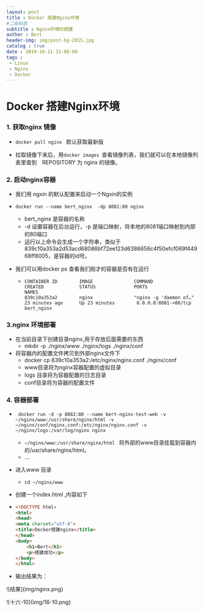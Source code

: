 ```yaml
---
layout: post
title : Docker 搭建Nginx环境
#二级标题
subtitle : Nginx环境的搭建
author : Bert
header-img: img/post-bg-2015.jpg
catalog : true
date : 2019-10-11 15:00:00
tags :
 - Linux
 - Nginx
 - Docker
---
```




# Docker 搭建Nginx环境

### 1. 获取nginx 镜像

- `docker pull nginx ` 默认获取最新版

- 拉取镜像下来后，用`docker images `查看镜像列表，我们就可以在本地镜像列表里查到　REPOSITORY 为 nginx 的镜像。

### 2. 启动nginx容器

- 我们用 ngxin 的默认配置来启动一个Ngxin的实例

- `docker run --name bert_nginx  -dp 8081:80 nginx` 

  - bert_nginx 是容器的名称
  - -d 设置容器在后台运行，-p 是端口映射，将本地的8081端口映射到内部的80端口
  - 运行以上命令会生成一个字符串，类似于839c10a353a2d53acd68086bf72ee123d6386656c4f50efcf069f44968ff8005，是容器的id号。

- 我们可以用docker ps 查看我们刚才的容器是否有在运行

  - ```shell
    CONTAINER ID        IMAGE               COMMAND                  CREATED             STATUS              PORTS                   NAMES
    839c10a353a2        nginx               "nginx -g 'daemon of…"   23 minutes ago      Up 23 minutes        0.0.0.0:8081->80/tcp   bert_nginx
    
    ```

### 3.nginx 环境部署

- 在当前目录下创建目录nginx,用于存放后面需要的东西
  - mkdir	-p	./nginx/www	./nginx/logs	./nginx/conf
- 将容器内的配置文件拷贝到外部nginx文件下
  - docker cp 839c10a353a2:/etc/nginx/nginx.conf ./nginx/conf
  - www目录将为nginx容器配置的虚拟目录
  - logs 目录将为容器配置的日志目录
  - conf目录将为容器的配置文件

### 4. 容器部署

- ` docker run -d -p 8082:80 --name bert-nginx-test-web -v ~/nginx/www:/usr/share/nginx/html -v ~/nginx/conf/nginx.conf:/etc/nginx/nginx.conf -v ~/nginx/logs:/var/log/nginx nginx`	

  - `~/nginx/www:/usr/share/nginx/html ` 将外部的www目录挂载到容器内的/usr/share/nginx/html。
  - ...

- 进入www 目录

  - `cd ~/nginx/www`

- 创建一个index.html ,内容如下

- ```html
  <!DOCTYPE html>
  <html>
  <head>
  <meta charset="utf-8">
  <title>Docker搭建nginx</title>
  </head>
  <body>
      <h1>Bert</h1>
      <p>搭建成功</p>
  </body>
  </html>
  ```

- 输出结果为：



![结果]{img/nginx.png}

![十六-10]{img/16-10.png}

